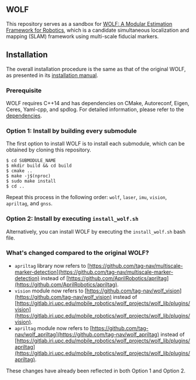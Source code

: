 ## WOLF 

This repository serves as a sandbox for [WOLF: A Modular Estimation Framework for Robotics](http://mobile_robotics.pages.iri.upc-csic.es/wolf_projects/wolf_lib/wolf-doc-sphinx/index.html), which is a candidate simultaneous localization and mapping (SLAM) framework using multi-scale fiducial markers.

## Installation

The overall installation procedure is the same as that of the original WOLF, as presented in its [installation manual](http://mobile_robotics.pages.iri.upc-csic.es/wolf_projects/wolf_lib/wolf-doc-sphinx/installation/_index.html).

### Prerequisite

WOLF requires C++14 and has dependencies on CMake, Autoreconf, Eigen, Ceres, Yaml-cpp, and spdlog. For detailed information, please refer to the [dependencies](http://mobile_robotics.pages.iri.upc-csic.es/wolf_projects/wolf_lib/wolf-doc-sphinx/installation/dependencies.html).

### Option 1: Install by building every submodule

The first option to install WOLF is to install each submodule, which can be obtained by cloning this repository.
```
$ cd SUBMODULE_NAME
$ mkdir build && cd build
$ cmake ..
$ make -j$(nproc)
$ sudo make install
$ cd ..
```
Repeat this process in the following order: `wolf`, `laser`, `imu`, `vision`, `apriltag`, and `gnss`.

### Option 2: Install by executing `install_wolf.sh`

Alternatively, you can install WOLF by executing the `install_wolf.sh` bash file.

### What's changed compared to the original WOLF?

- `apriltag` library now refers to [https://github.com/tag-nav/multiscale-marker-detection](https://github.com/tag-nav/multiscale-marker-detection) instead of [https://github.com/AprilRobotics/apriltag](https://github.com/AprilRobotics/apriltag).
- `vision` module now refers to [https://github.com/tag-nav/wolf_vision](https://github.com/tag-nav/wolf_vision) instead of [https://gitlab.iri.upc.edu/mobile_robotics/wolf_projects/wolf_lib/plugins/vision](https://gitlab.iri.upc.edu/mobile_robotics/wolf_projects/wolf_lib/plugins/vision).
- `apriltag` module now refers to [https://github.com/tag-nav/wolf_apriltag](https://github.com/tag-nav/wolf_apriltag) instead of [https://gitlab.iri.upc.edu/mobile_robotics/wolf_projects/wolf_lib/plugins/apriltag](https://gitlab.iri.upc.edu/mobile_robotics/wolf_projects/wolf_lib/plugins/apriltag).

These changes have already been reflected in both Option 1 and Option 2.